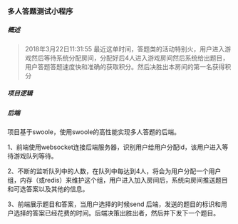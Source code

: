 ### 多人答题测试小程序

##### 概述

> 2018年3月22日11:31:55 最近这单时间，答题类的活动特别火，用户进入游戏然后等待系统分配房间，分配好后4人进入游戏房间然后系统给出题目，用户答题答题速度快和准确的获取积分。然后决胜出本房间的第一名获得积分

##### 项目逻辑

##### 后端

项目基于swoole，使用swoole的高性能实现多人答题的后端。

1、前端使用websocket连接后端服务器，识别用户给用户分配id，该用户进入等待游戏队列等待。

2、不断的监听队列中的人数，在队列中每达到4人，将会为用户分配一个用户组，内存（或redis）来维护这个组，用户进入加入房间后，系统向房间推送题目和可选答案以及其他的信息。

3、前端展示题目和答案，当用户选择的时候send 后端，发送的题目的标识和用户选择的答案已经花费的时间。后端决策出胜出者，然后并下发下一个题目。



